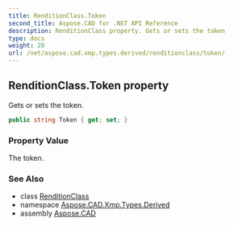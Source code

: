 ```yaml
---
title: RenditionClass.Token
second_title: Aspose.CAD for .NET API Reference
description: RenditionClass property. Gets or sets the token
type: docs
weight: 20
url: /net/aspose.cad.xmp.types.derived/renditionclass/token/
---
```

## RenditionClass.Token property

Gets or sets the token.

```csharp
public string Token { get; set; }
```

### Property Value

The token.

### See Also

* class [RenditionClass](../)
* namespace [Aspose.CAD.Xmp.Types.Derived](../../renditionclass/)
* assembly [Aspose.CAD](../../../)


